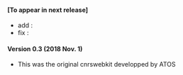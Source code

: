 #### [To appear in next release]
 * add : 
 * fix : 
 

#### Version 0.3 (2018 Nov. 1)
* This was the original cnrswebkit developped by  ATOS 
